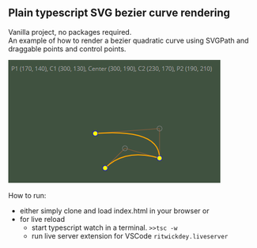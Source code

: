 ## Plain typescript SVG bezier curve rendering

Vanilla project, no packages required.  
An example of how to render a bezier quadratic curve using SVGPath and draggable points and control points.  

![](curve.png)

How to run:
- either simply clone and load index.html in your browser or
- for live reload
	- start typescript watch in a terminal. ```>>tsc -w```
	- run live server extension for VSCode ```ritwickdey.liveserver```
